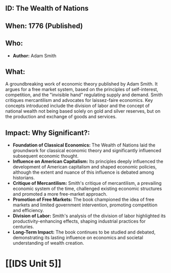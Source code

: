 ## ID: The Wealth of Nations

## When: 1776 (Published)

## Who:
* **Author:** Adam Smith

## What: 
A groundbreaking work of economic theory published by Adam Smith.  It argues for a free market system, based on the principles of self-interest, competition, and the "invisible hand" regulating supply and demand.  Smith critiques mercantilism and advocates for laissez-faire economics.  Key concepts introduced include the division of labor and the concept of national wealth not being based solely on gold and silver reserves, but on the production and exchange of goods and services.

## Impact: Why Significant?:
* **Foundation of Classical Economics:**  The Wealth of Nations laid the groundwork for classical economic theory and significantly influenced subsequent economic thought.
* **Influence on American Capitalism:** Its principles deeply influenced the development of American capitalism and shaped economic policies, although the extent and nuance of this influence is debated among historians.
* **Critique of Mercantilism:** Smith's critique of mercantilism, a prevailing economic system of the time, challenged existing economic structures and promoted a more free-market approach.
* **Promotion of Free Markets:** The book championed the idea of free markets and limited government intervention, promoting competition and efficiency.
* **Division of Labor:**  Smith's analysis of the division of labor highlighted its productivity-enhancing effects, shaping industrial practices for centuries.
* **Long-Term Impact:** The book continues to be studied and debated, demonstrating its lasting influence on economics and societal understanding of wealth creation.


# [[IDS Unit 5]]
